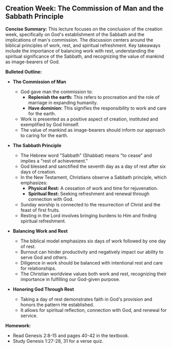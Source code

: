 ## Creation Week: The Commission of Man and the Sabbath Principle 

**Concise Summary:** This lecture focuses on the conclusion of the creation week, specifically on God's establishment of the Sabbath and the implications of man's commission. The discussion centers around the biblical principles of work, rest, and spiritual refreshment. Key takeaways include the importance of balancing work with rest, understanding the spiritual significance of the Sabbath, and recognizing the value of mankind as image-bearers of God.  

**Bulleted Outline:**

* **The Commission of Man** 
    * God gave man the commission to:
        * **Replenish the earth:** This refers to procreation and the role of marriage in expanding humanity.
        * **Have dominion:**  This signifies the responsibility to work and care for the earth. 
    * Work is presented as a positive aspect of creation, instituted and exemplified by God himself.
    * The value of mankind as image-bearers should inform our approach to caring for the earth.

* **The Sabbath Principle**
    * The Hebrew word "Sabbath" (Shabbat) means "to cease" and implies a "rest of achievement."
    * God blessed and sanctified the seventh day as a day of rest after six days of creation.
    * In the New Testament, Christians observe a Sabbath principle, which emphasizes:
        * **Physical Rest:** A cessation of work and time for rejuvenation.
        * **Spiritual Rest:** Seeking refreshment and renewal through connection with God. 
    * Sunday worship is connected to the resurrection of Christ and the feast of first fruits.
    * Resting in the Lord involves bringing burdens to Him and finding spiritual refreshment. 

* **Balancing Work and Rest**
    * The biblical model emphasizes six days of work followed by one day of rest.
    * Burnout can hinder productivity and negatively impact our ability to serve God and others.
    *  Diligence in work should be balanced with intentional rest and care for relationships. 
    *  The Christian worldview values both work and rest, recognizing their importance in fulfilling our God-given purpose. 
     
* **Honoring God Through Rest**
    * Taking a day of rest demonstrates faith in God's provision and honors the pattern He established.
    *  It allows for spiritual reflection, connection with God, and renewal for service.

**Homework:**

* Read Genesis 2:8-15 and pages 40-42 in the textbook.
* Study Genesis 1:27-28, 31 for a verse quiz.
